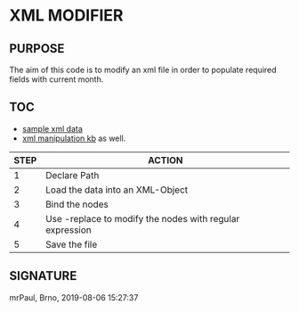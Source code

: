 # XML MODIFIER

## PURPOSE
The aim of this code is to modify an xml file in order to populate required fields with current month. 


## TOC
* [sample xml data](sample.xml)
* [xml manipulation kb](ps_xml_modifier.md) as well.

STEP | ACTION
-----|---------------------------------------------------------
1    | Declare Path
2    | Load the data into an XML-Object
3    | Bind the nodes
4    | Use -replace to modify the nodes with regular expression
5    | Save the file


## SIGNATURE 
mrPaul, Brno, 2019-08-06 15:27:37
